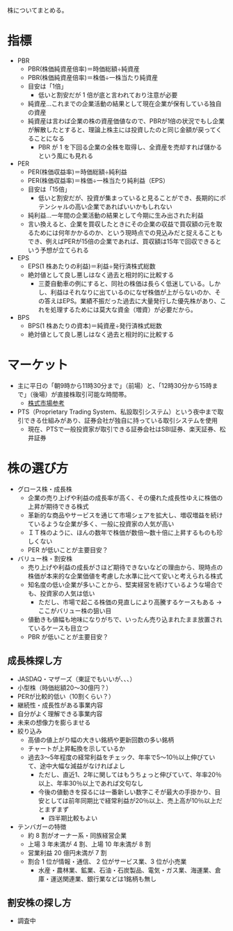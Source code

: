 株についてまとめる。

# 指標

- PBR
  - PBR(株価純資産倍率)＝時価総額÷純資産
  - PBR(株価純資産倍率)＝株価÷一株当たり純資産
  - 目安は「1倍」
    - 低いと割安だが 1 倍が底と言われており注意が必要
  - 純資産…これまでの企業活動の結果として現在企業が保有している独自の資産
  - 純資産は言わば企業の株の資産価値なので、PBRが1倍の状況でもし企業が解散したとすると、理論上株主には投資したのと同じ金額が戻ってくることになる
    - PBR が 1 を下回る企業の全株を取得し、全資産を売却すれば儲かるという風にも見れる
- PER
  - PER(株価収益率)＝時価総額÷純利益
  - PER(株価収益率)＝株価÷一株当たり純利益（EPS）
  - 目安は「15倍」
    - 低いと割安だが、投資が集まっていると見ることができ、長期的にポテンシャルの高い企業であればいいかもしれない
  - 純利益…一年間の企業活動の結果として今期に生み出された利益
  - 言い換えると、企業を買収したときにその企業の収益で買収額の元を取るためには何年かかるのか、という現時点での見込みだと捉えることもでき、例えばPERが15倍の企業であれば、買収額は15年で回収できるという予想が立てられる
- EPS
  - EPS(1 株あたりの利益)＝利益÷発行済株式総数
  - 絶対値として良し悪しはなく過去と相対的に比較する
    - 三菱自動車の例にすると、同社の株価は長らく低迷している。しかし、利益はそれなりに出ているのになぜ株価が上がらないのか、その答えはEPS。業績不振だった過去に大量発行した優先株があり、これを処理するためには莫大な資金（増資）が必要だから。
- BPS
  - BPS(1 株あたりの資本)＝純資産÷発行済株式総数
  - 絶対値として良し悪しはなく過去と相対的に比較する

# マーケット

- 主に平日の「朝9時から11時30分まで」（前場）と、「12時30分から15時まで」（後場）が直接株取引可能な時間帯。
  - [株式市場参考](https://orekabu.jp/stock-trading-hours/)
- PTS（Proprietary Trading System、私設取引システム）という夜中まで取引できる仕組みがあり、証券会社が独自に持っている取引システムを使用
  - 現在、PTSで一般投資家が取引できる証券会社はSBI証券、楽天証券、松井証券

# 株の選び方

- グロース株・成長株
  - 企業の売り上げや利益の成長率が高く、その優れた成長性ゆえに株価の上昇が期待できる株式
  - 革新的な商品やサービスを通じて市場シェアを拡大し、増収増益を続けているような企業が多く、一般に投資家の人気が高い
  - ＩＴ株のように、ほんの数年で株価が数倍～数十倍に上昇するものも珍しくない
  - PER が低いことが主要目安？
- バリュー株・割安株
  - 売り上げや利益の成長がさほど期待できないなどの理由から、現時点の株価が本来的な企業価値を考慮した水準に比べて安いと考えられる株式
  - 知名度の低い企業が多いことから、堅実経営を続けているような場合でも、投資家の人気は低い
    - ただし、市場で起こる株価の見直しにより高騰するケースもある -> ここがバリュー株の狙い目
  - 値動きも値幅も地味になりがちで、いったん売り込まれたまま放置されているケースも目立つ
  - PBR が低いことが主要目安？

## 成長株探し方

- JASDAQ・マザーズ（東証でもいいが、、、）
- 小型株（時価総額20〜30億円？）
- PERが比較的低い（10割くらい？）
- 継続性・成長性がある事業内容
- 自分がよく理解できる事業内容
- 未来の想像力を膨らませる
- 絞り込み
  - 高値の値上がり幅の大きい銘柄や更新回数の多い銘柄
  - チャートが上昇転換を示しているか
  - 過去3～5年程度の経常利益をチェック、年率で5～10％以上伸びていて、途中大幅な減益がなければよし
    - ただし、直近1、2年に関してはもうちょっと伸びていて、年率20％以上、年率30％以上であれば文句なし
    - 今後の値動きを探るには一番新しい数字こそが最大の手掛かり、目安としては前年同期比で経常利益が20％以上、売上高が10％以上だとまずまず
      - 四半期比較もよい
- テンバガーの特徴
  - 約 8 割がオーナー系・同族経営企業
  - 上場 3 年未満が 4 割、上場 10 年未満が 8 割
  - 営業利益 20 億円未満が 7 割
  - 割合 1 位が情報・通信、 2 位がサービス業、3 位が小売業
    - 水産・農林業、鉱業、石油・石炭製品、電気・ガス業、海運業、倉庫・運送関連業、銀行業などは1銘柄も無し

## 割安株の探し方

- 調査中